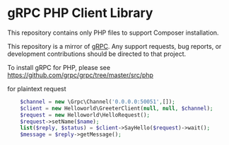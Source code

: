 # gRPC PHP Client Library

This repository contains only PHP files to support Composer installation.

This repository is a mirror of [gRPC](https://github.com/grpc/grpc). Any support
requests, bug reports, or development contributions should be directed to
that project.

To install gRPC for PHP, please see https://github.com/grpc/grpc/tree/master/src/php



for plaintext request

```php 
    $channel = new \Grpc\Channel('0.0.0.0:50051',[]);
    $client = new Helloworld\GreeterClient(null, null, $channel);
    $request = new Helloworld\HelloRequest();
    $request->setName($name);
    list($reply, $status) = $client->SayHello($request)->wait();
    $message = $reply->getMessage();
```
